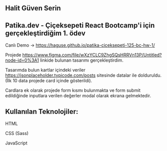 ## Halit Güven Serin

## Patika.dev - Çiçeksepeti React Bootcamp'i için gerçekleştirdiğim 1. ödev

Canlı Demo -> https://haguse.github.io/patika-ciceksepeti-125-bc-hw-1/

Projede https://www.figma.com/file/wXzYCLC9ZhgSQsHRRVn13P/Untitled?node-id=0%3A1 linkide bulunan tasarımı gerçekleştirdim.

Tasarımda bulun kartlar içindeki veriler https://jsonplaceholder.typicode.com/posts sitesinde datalar ile dolduruldu. (İlk 10 data projede card içinde gösterildi).

Cardlara ek olarak projede form kısmı bulunmakta ve form submit edildiğinde inputlara verilen değerler modal olarak ekrana gelmektedir.

## Kullanılan Teknolojiler: 

HTML

CSS (Sass)

JavaScript
